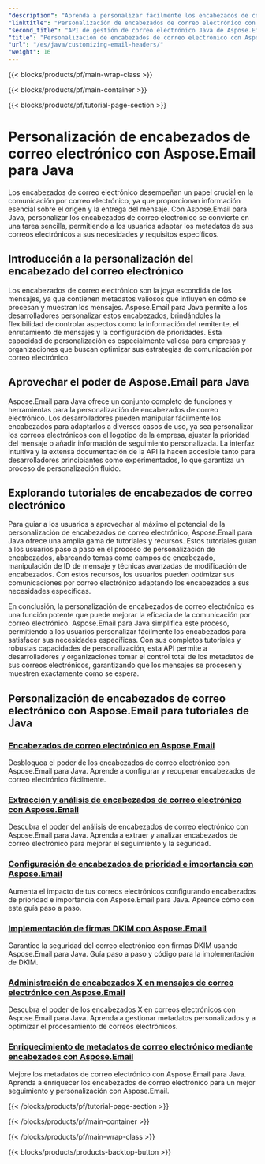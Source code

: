 ```yaml
---
"description": "Aprenda a personalizar fácilmente los encabezados de correo electrónico con Aspose.Email para Java. Explore los tutoriales y aproveche al máximo la personalización de encabezados."
"linktitle": "Personalización de encabezados de correo electrónico con Aspose.Email para Java"
"second_title": "API de gestión de correo electrónico Java de Aspose.Email"
"title": "Personalización de encabezados de correo electrónico con Aspose.Email para Java"
"url": "/es/java/customizing-email-headers/"
"weight": 16
---
```


{{< blocks/products/pf/main-wrap-class >}}

{{< blocks/products/pf/main-container >}}

{{< blocks/products/pf/tutorial-page-section >}}

# Personalización de encabezados de correo electrónico con Aspose.Email para Java


Los encabezados de correo electrónico desempeñan un papel crucial en la comunicación por correo electrónico, ya que proporcionan información esencial sobre el origen y la entrega del mensaje. Con Aspose.Email para Java, personalizar los encabezados de correo electrónico se convierte en una tarea sencilla, permitiendo a los usuarios adaptar los metadatos de sus correos electrónicos a sus necesidades y requisitos específicos.

## Introducción a la personalización del encabezado del correo electrónico

Los encabezados de correo electrónico son la joya escondida de los mensajes, ya que contienen metadatos valiosos que influyen en cómo se procesan y muestran los mensajes. Aspose.Email para Java permite a los desarrolladores personalizar estos encabezados, brindándoles la flexibilidad de controlar aspectos como la información del remitente, el enrutamiento de mensajes y la configuración de prioridades. Esta capacidad de personalización es especialmente valiosa para empresas y organizaciones que buscan optimizar sus estrategias de comunicación por correo electrónico.

## Aprovechar el poder de Aspose.Email para Java

Aspose.Email para Java ofrece un conjunto completo de funciones y herramientas para la personalización de encabezados de correo electrónico. Los desarrolladores pueden manipular fácilmente los encabezados para adaptarlos a diversos casos de uso, ya sea personalizar los correos electrónicos con el logotipo de la empresa, ajustar la prioridad del mensaje o añadir información de seguimiento personalizada. La interfaz intuitiva y la extensa documentación de la API la hacen accesible tanto para desarrolladores principiantes como experimentados, lo que garantiza un proceso de personalización fluido.

## Explorando tutoriales de encabezados de correo electrónico

Para guiar a los usuarios a aprovechar al máximo el potencial de la personalización de encabezados de correo electrónico, Aspose.Email para Java ofrece una amplia gama de tutoriales y recursos. Estos tutoriales guían a los usuarios paso a paso en el proceso de personalización de encabezados, abarcando temas como campos de encabezado, manipulación de ID de mensaje y técnicas avanzadas de modificación de encabezados. Con estos recursos, los usuarios pueden optimizar sus comunicaciones por correo electrónico adaptando los encabezados a sus necesidades específicas.

En conclusión, la personalización de encabezados de correo electrónico es una función potente que puede mejorar la eficacia de la comunicación por correo electrónico. Aspose.Email para Java simplifica este proceso, permitiendo a los usuarios personalizar fácilmente los encabezados para satisfacer sus necesidades específicas. Con sus completos tutoriales y robustas capacidades de personalización, esta API permite a desarrolladores y organizaciones tomar el control total de los metadatos de sus correos electrónicos, garantizando que los mensajes se procesen y muestren exactamente como se espera.

## Personalización de encabezados de correo electrónico con Aspose.Email para tutoriales de Java
### [Encabezados de correo electrónico en Aspose.Email](./email-headers/)
Desbloquea el poder de los encabezados de correo electrónico con Aspose.Email para Java. Aprende a configurar y recuperar encabezados de correo electrónico fácilmente.
### [Extracción y análisis de encabezados de correo electrónico con Aspose.Email](./extracting-and-analyzing-email-headers/)
Descubra el poder del análisis de encabezados de correo electrónico con Aspose.Email para Java. Aprenda a extraer y analizar encabezados de correo electrónico para mejorar el seguimiento y la seguridad.
### [Configuración de encabezados de prioridad e importancia con Aspose.Email](./setting-priority-and-importance-headers/)
Aumenta el impacto de tus correos electrónicos configurando encabezados de prioridad e importancia con Aspose.Email para Java. Aprende cómo con esta guía paso a paso.
### [Implementación de firmas DKIM con Aspose.Email](./dkim-signatures-implementation/)
Garantice la seguridad del correo electrónico con firmas DKIM usando Aspose.Email para Java. Guía paso a paso y código para la implementación de DKIM.
### [Administración de encabezados X en mensajes de correo electrónico con Aspose.Email](./managing-x-headers-in-email-messages/)
Descubra el poder de los encabezados X en correos electrónicos con Aspose.Email para Java. Aprenda a gestionar metadatos personalizados y a optimizar el procesamiento de correos electrónicos.
### [Enriquecimiento de metadatos de correo electrónico mediante encabezados con Aspose.Email](./enriching-email-metadata-through-headers/)
Mejore los metadatos de correo electrónico con Aspose.Email para Java. Aprenda a enriquecer los encabezados de correo electrónico para un mejor seguimiento y personalización con Aspose.Email.

{{< /blocks/products/pf/tutorial-page-section >}}

{{< /blocks/products/pf/main-container >}}

{{< /blocks/products/pf/main-wrap-class >}}

{{< blocks/products/products-backtop-button >}}